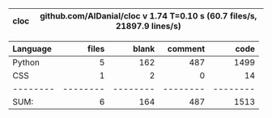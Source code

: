 cloc|github.com/AlDanial/cloc v 1.74  T=0.10 s (60.7 files/s, 21897.9 lines/s)
--- | ---

Language|files|blank|comment|code
:-------|-------:|-------:|-------:|-------:
Python|5|162|487|1499
CSS|1|2|0|14
--------|--------|--------|--------|--------
SUM:|6|164|487|1513
